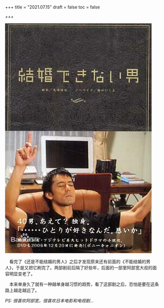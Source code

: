 +++
title = "2021.07.15"
draft = false
toc = false

+++



![can't-get-marriage](/images/marriage.jpeg)



&emsp;看完了《还是不能结婚的男人》之后才发现原来还有前面的《不能结婚的男人》，于是又把它刷完了。两部剧前后隔了好些年，后面的一部里阿部宽大叔的面容明显变老了。

&emsp;本来单身久了就有一种越单身越习惯的趋势，看了这部剧之后，恐怕是要在这条路上越走越远了。

*PS: 很喜欢阿部宽，很喜欢日本电影和电视剧...*

